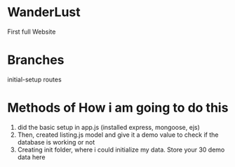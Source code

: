# WanderLust
First full Website

# Branches

initial-setup
routes

# Methods of How i am going to do this

1. did the basic setup in app.js (installed express, mongoose, ejs)
2. Then, created listing.js model and give it a demo value to check if the database is working or not
3. Creating init folder, where i could initialize my data. Store your 30 demo data here
